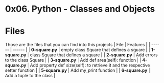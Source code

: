 # 0x06. Python - Classes and Objects
# Files
Those are the files that you can find into this projects
| File | Features |
| ------ | ------ |
| **0-square.py** | empty class Square that defines a square |
| **1-square.py** | class Square that defines a square |
| **2-square.py** | Add errors to the class Square |
| **3-square.py** | Add def area(self): function |
| **4-square.py** | Add property def size(self): to retrieve it and the respective setter function |
| **5-square.py** | Add my_print function |
| **6-square.py** | Add a tuple to the class |